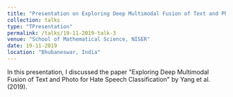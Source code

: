 ```yaml
---
title: "Presentation on Exploring Deep Multimodal Fusion of Text and Photo for Hate Speech Classification"
collection: talks
type: "TPresentation"
permalink: /talks/19-11-2019-talk-3
venue: "School of Mathematical Science, NISER"
date: 19-11-2019
location: "Bhubaneswar, India"
---
```


In this presentation, I discussed the paper "Exploring Deep Multimodal Fusion of Text and Photo for Hate Speech Classification" by Yang et al. (2019).
